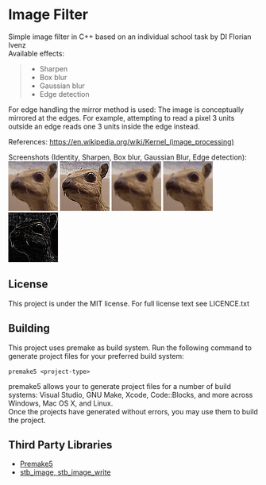 # Image Filter
Simple image filter in C++ based on an individual school task by DI Florian Ivenz<br>
Available effects:
>+ Sharpen
>+ Box blur
>+ Gaussian blur
>+ Edge detection <br>

For edge handling the mirror method is used: The image is conceptually mirrored at the edges. For example, attempting to read a pixel 3 units outside an edge reads one 3 units inside the edge instead.

References: https://en.wikipedia.org/wiki/Kernel_(image_processing)

Screenshots (Identity, Sharpen, Box blur, Gaussian Blur, Edge detection): <br>
![Identity](/ImageFilter/ressources/Identity.png?raw=true)
![Sharpen](/ImageFilter/ressources/Sharpen.png?raw=true)
![Box blur](/ImageFilter/ressources/BoxBlur.png?raw=true)
![Gaussian blur](/ImageFilter/ressources/GaussianBlur.png?raw=true)
![Edge detection](/ImageFilter/ressources/EdgeDetection.png?raw=true)

## License
This project is under the MIT license. For full license text see LICENCE.txt
## Building
This project uses premake as build system.
Run the following command to generate project files for your preferred build system:

    premake5 <project-type>

premake5 allows your to generate project files for a number of build systems: Visual Studio, GNU Make, Xcode, Code::Blocks, and more across Windows, Mac OS X, and Linux.
<br>
Once the projects have generated without errors, you may use them to build the project.
## Third Party Libraries
* [Premake5](https://premake.github.io/) 
* [stb_image, stb_image_write](https://github.com/nothings/stb)
